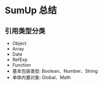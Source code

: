 # SumUp 总结

## 引用类型分类

- Object
- Array
- Date
- RefExp
- Function
- 基本包装类型: Boolean、Number、String
- 单体内置对象: Global、Math
